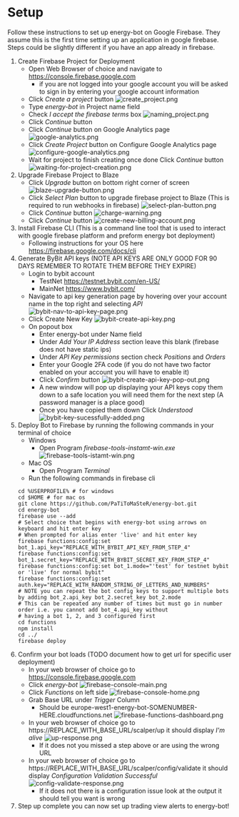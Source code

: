 # Setup
Follow these instructions to set up energy-bot on Google Firebase. They assume this is the first time setting up an
application in google firebase. Steps could be slightly different if you have an app already in firebase.

1. Create Firebase Project for Deployment
    * Open Web Browser of choice and navigate to https://console.firebase.google.com
        * if you are not logged into your google account you will be asked to sign in by entering your google account
        information
    * Click *Create a project* button
    ![create_project.png](doc-imgs/create-project.png)
    * Type *energy-bot* in Project name field
    * Check *I accept the firebase terms* box
    ![naming_project.png](doc-imgs/naming-project.png)
    * Click *Continue* button
    * Click *Continue* button on Google Analytics page
    ![google-analytics.png](doc-imgs/google-analytics.png)
    * Click *Create Project* button on Configure Google Analytics page
    ![configure-google-analytics.png](doc-imgs/configure-google-analytics.png)
    * Wait for project to finish creating once done Click *Continue* button
    ![waiting-for-project-creation.png](doc-imgs/waiting-for-project-creation.png)
2. Upgrade Firebase Project to Blaze
    * Click *Upgrade* button on bottom right corner of screen
    ![blaze-upgrade-button.png](doc-imgs/blaze-upgrade-button.png)
    * Click *Select Plan* button to upgrade firebase project to Blaze (This is required to run webhooks in firebase)
    ![select-plan-button.png](doc-imgs/select-plan-button.png)
    * Click *Continue* button
    ![charge-warning.png](doc-imgs/charge-warning.png)
    * Click *Continue* button
    ![create-new-billing-account.png](doc-imgs/create-new-billing-account.png)
3. Install Firebase CLI (This is a command line tool that is used to interact with google firebase platform and preform
   energy bot deployment)
    * Following instructions for your OS here https://firebase.google.com/docs/cli
4. Generate ByBit API keys (NOTE API KEYS ARE ONLY GOOD FOR 90 DAYS REMEMBER TO ROTATE THEM BEFORE THEY EXPIRE)
    * Login to bybit account
        * TestNet https://testnet.bybit.com/en-US/
        * MainNet https://www.bybit.com/
    * Navigate to api key generation page by hovering over your account name in the top right and selecting *API* 
    ![bybit-nav-to-api-key-page.png](doc-imgs/bybit-nav-to-api-key-page.png)
    * Click Create New Key
    ![bybit-create-api-key.png](doc-imgs/bybit-create-api-key.png)
    * On popout box
        * Enter energy-bot under Name field
        * Under *Add Your IP Address* section leave this blank (firebase does not have static ips)
        * Under *API Key permissions* section check *Positions* and *Orders*
        * Enter your Google 2FA code (if you do not have two factor enabled on your account you will have to enable it)
        * Click *Confirm* button
        ![bybit-create-api-key-pop-out.png](doc-imgs/bybit-create-api-key-pop-out.png)
        * A new window will pop up displaying your API keys copy them down to a safe location you will need them for the 
          next step (A password manager is a place good)
        * Once you have copied them down Click *Understood*
        ![bybit-key-sucessfully-added.png](doc-imgs/bybit-key-sucessfully-added.png)
5. Deploy Bot to Firebase by running the following commands in your terminal of choice
    * Windows
        * Open Program *firebase-tools-instamt-win.exe*
        ![firebase-tools-istamt-win.png](doc-imgs/firebase-tools-istamt-win.png)
    * Mac OS
       * Open Program *Terminal*
    * Run the following commands in firebase cli
    ```shell
    cd %USERPROFILE% # for windows
    cd $HOME # for mac os
    git clone https://github.com/PaTiToMaSteR/energy-bot.git
    cd energy-bot
    firebase use --add
    # Select choice that begins with energy-bot using arrows on keyboard and hit enter key
    # When prompted for alias enter 'live' and hit enter key
    firebase functions:config:set bot_1.api_key="REPLACE_WITH_BYBIT_API_KEY_FROM_STEP_4"
    firebase functions:config:set bot_1.secret_key="REPLACE_WITH_BYBIT_SECRET_KEY_FROM_STEP_4"
    firebase functions:config:set bot_1.mode="'test' for testnet bybit or 'live' for normal bybit"
    firebase functions:config:set auth.key="REPLACE_WITH_RANDOM_STRING_OF_LETTERS_AND_NUMBERS"
    # NOTE you can repeat the bot config keys to support multiple bots by adding bot_2.api_key bot_2.secret_key bot_2.mode
    # This can be repeated any number of times but must go in number order i.e. you cannot add bot_4.api_key without
    # having a bot 1, 2, and 3 configured first
    cd functions
    npm install
    cd ../
    firebase deploy
    ```
6. Confirm your bot loads (TODO document how to get url for specific user deployment)
    * In your web browser of choice go to https://console.firebase.google.com
    * Click *energy-bot*
    ![firebase-console-main.png](doc-imgs/firebase-console-main.png)
    * Click *Functions* on left side
    ![firebase-console-home.png](doc-imgs/firebase-console-home.png)
    * Grab Base URL under *Trigger* Column
        * Should be europe-west1-energy-bot-SOMENUMBER-HERE.cloudfunctions.net
        ![firebase-functions-dashboard.png](doc-imgs/firebase-functions-dashboard.png)
    * In your web browser of choice go to https://REPLACE_WITH_BASE_URL/scalper/up it should display *I'm alive*
    ![up-response.png](doc-imgs/up-response.png)
        * If it does not you missed a step above or are using the wrong URL
    * In your web browser of choice go to https://REPLACE_WITH_BASE_URL/scalper/config/validate it should display 
      *Configuration Validation Successful*
    ![config-validate-response.png](doc-imgs/config-validate-response.png)
        * If it does not there is a configuration issue look at the output it should tell you want is wrong
7. Step up complete you can now set up trading view alerts to energy-bot!